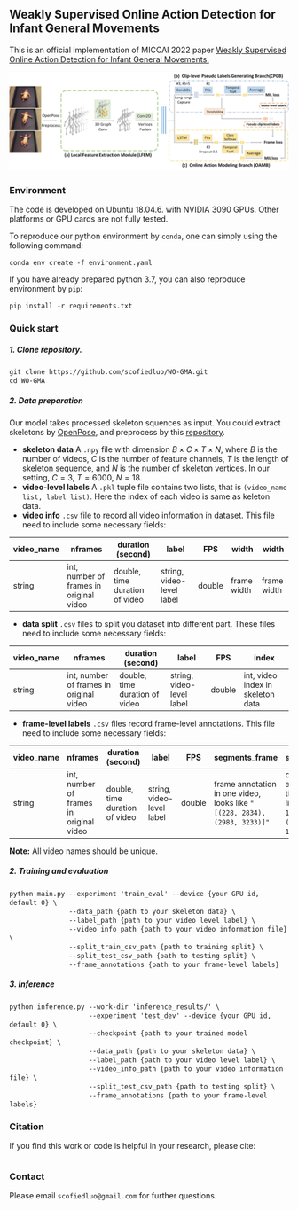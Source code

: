 ## Weakly Supervised Online Action Detection for Infant General Movements

This is an official implementation of MICCAI 2022 paper [Weakly Supervised Online Action Detection for Infant General Movements.]()

![](images/framework.jpg)

### Environment
The code is developed on Ubuntu 18.04.6. with NVIDIA 3090 GPUs. Other platforms or GPU cards are not fully tested.

To reproduce our python environment by `conda`, one can simply using the following command: 
```
conda env create -f environment.yaml
```

If you have already prepared python 3.7, you can also reproduce environment by `pip`:
```
pip install -r requirements.txt
```
### Quick start
##### 1. Clone repository.
```
git clone https://github.com/scofiedluo/WO-GMA.git
cd WO-GMA
```

##### 2. Data preparation
Our model takes processed skeleton squences as input. You could extract skeletons by [OpenPose](https://github.com/CMU-Perceptual-Computing-Lab/openpose), and preprocess by this [repository](https://github.com/cchamber/Infant_movement_assessment). 

* **skeleton data**
A `.npy` file with dimension $B \times C \times T \times N$, where $B$ is the number of videos, $C$ is the number of feature channels, $T$ is the length of skeleton sequence, and $N$ is the number of skeleton vertices. In our setting, $C = 3$, $T =6000$, $N = 18$.
* **video-level labels**
A `.pkl` tuple file contains two lists, that is `(video_name list, label list)`. Here the index of each video is same as keleton data.
* **video info**
`.csv` file to record all video information in dataset. This file need to include some necessary fields:

| video_name | nframes | duration (second)|label|FPS|width|width|
| ------ | ------ | ------ | ------ | ------ | ------ | ------ |
| string | int, number of frames in original video | double, time duration of video |string, video-level label|double|frame width|frame width|
* **data split**
`.csv` files to split you dataset into different part. These files need to include some necessary fields:

| video_name | nframes | duration (second)|label|FPS|index|
| ------ | ------ | ------ | ------ | ------ | ------ |
| string | int, number of frames in original video | double, time duration of video |string, video-level label|double|int, video index in skeleton data|

* **frame-level labels**
`.csv` files record frame-level annotations. This file need to include some necessary fields:

| video_name | nframes | duration (second)|label|FPS|segments_frame|segments_time|
| ------ | ------ | ------ | ------ | ------ | ------ | ------ |
| string | int, number of frames in original video | double, time duration of video |string, video-level label|double|frame annotation in one video, looks like `"[(228, 2834), (2983, 3233)]"`|convert frame annotation into time axis, looks like `"[(9.13, 113.39), (119.35, 129.33)]"`|

**Note:** All video names should be unique.
##### 2. Training and evaluation
```
python main.py --experiment 'train_eval' --device {your GPU id, default 0} \
               --data_path {path to your skeleton data} \
               --label_path {path to your video level label} \
               --video_info_path {path to your video information file} \
               --split_train_csv_path {path to training split} \
               --split_test_csv_path {path to testing split} \
               --frame_annotations {path to your frame-level labels}
```
##### 3. Inference
```
python inference.py --work-dir 'inference_results/' \
                    --experiment 'test_dev' --device {your GPU id, default 0} \
                    --checkpoint {path to your trained model checkpoint} \
                    --data_path {path to your skeleton data} \
                    --label_path {path to your video level label} \
                    --video_info_path {path to your video information file} \
                    --split_test_csv_path {path to testing split} \
                    --frame_annotations {path to your frame-level labels}
```

### Citation
If you find this work or code is helpful in your research, please cite:
```

```

### Contact
Please email `scofiedluo@gmail.com` for further questions.
